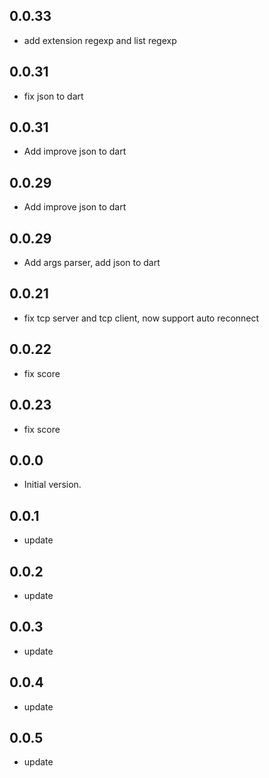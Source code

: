 ## 0.0.33
- add extension regexp and list regexp

## 0.0.31
- fix json to dart

## 0.0.31
- Add improve json to dart

## 0.0.29
- Add improve json to dart

## 0.0.29
- Add args parser, add json to dart 

## 0.0.21
- fix tcp server and tcp client, now support auto reconnect

## 0.0.22
- fix score
  
## 0.0.23
- fix score


## 0.0.0

- Initial version.

## 0.0.1
- update

## 0.0.2
- update

## 0.0.3
- update

## 0.0.4
- update

## 0.0.5
- update


